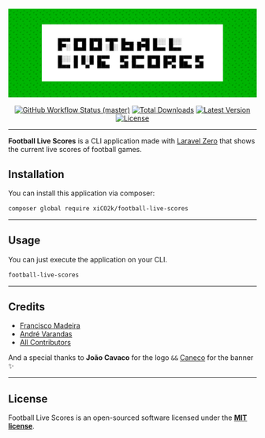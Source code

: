 <p align="center">
    <img src="/art/header.png" alt="Social Card of Football Live Scores CLI">
</p>

<p align="center">
  <a href="https://github.com/xiCO2k/football-live-scores-cli/actions"><img alt="GitHub Workflow Status (master)" src="https://img.shields.io/github/workflow/status/xiCO2k/football-live-scores-cli/Tests/master"></a>
  <a href="https://packagist.org/packages/xiCO2k/football-live-scores-cli"><img alt="Total Downloads" src="https://img.shields.io/packagist/dt/xiCO2k/football-live-scores-cli"></a>
  <a href="https://packagist.org/packages/xiCO2k/football-live-scores-cli"><img alt="Latest Version" src="https://img.shields.io/packagist/v/xiCO2k/football-live-scores-cli"></a>
  <a href="https://packagist.org/packages/xiCO2k/football-live-scores-cli"><img alt="License" src="https://img.shields.io/packagist/l/xiCO2k/football-live-scores-cli"></a>
</p>

------
**Football Live Scores** is a CLI application made with [Laravel Zero](https://laravel-zero.com) that shows the current live scores of football games.

## Installation

You can install this application via composer:

```bash
composer global require xiCO2k/football-live-scores
```
---

## Usage

You can just execute the application on your CLI.

```bash
football-live-scores
```
---

## Credits

- [Francisco Madeira](https://github.com/xiCO2k)
- [André Varandas](https://github.com/AndreVarandas)
- [All Contributors](../../contributors)

And a special thanks to **João Cavaco** for the logo `&&` [Caneco](https://twitter.com/caneco) for the banner ✨

---

## License

Football Live Scores is an open-sourced software licensed under the **[MIT license](https://opensource.org/licenses/MIT)**.

